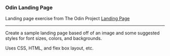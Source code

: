 ### Odin Landing Page

Landing page exercise from The Odin Project [Landing Page](https://www.theodinproject.com/lessons/foundations-landing-page)

***

Create a sample landing page based off of an image and some suggested styles for font sizes, colors, and backgrounds.

Uses CSS, HTML, and flex box layout, etc.